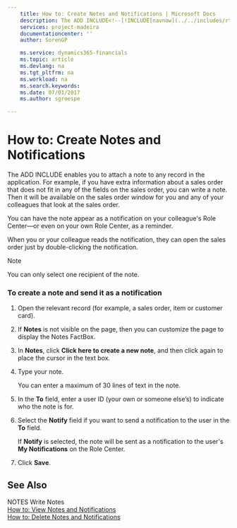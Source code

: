 ```yaml
---
    title: How to: Create Notes and Notifications | Microsoft Docs
    description: The ADD INCLUDE<!--[!INCLUDE[navnow](../../includes/rtc_md.md)]--> enables you to attach a note to any record in the application. For example, if you have extra information about a sales order that does not fit in any of the fields on the sales order, you can write a note. Then it will be available on the sales order window for you and any of your colleagues that look at the sales order.
    services: project-madeira
    documentationcenter: ''
    author: SorenGP

    ms.service: dynamics365-financials
    ms.topic: article
    ms.devlang: na
    ms.tgt_pltfrm: na
    ms.workload: na
    ms.search.keywords:
    ms.date: 07/01/2017
    ms.author: sgroespe

---
```

# How to: Create Notes and Notifications
The ADD INCLUDE<!--[!INCLUDE[navnow](../../includes/rtc_md.md)]--> enables you to attach a note to any record in the application. For example, if you have extra information about a sales order that does not fit in any of the fields on the sales order, you can write a note. Then it will be available on the sales order window for you and any of your colleagues that look at the sales order.  
  
 You can have the note appear as a notification on your colleague's Role Center—or even on your own Role Center, as a reminder.  
  
 When you or your colleague reads the notification, they can open the sales order just by double-clicking the notification.  
  
> [!NOTE]  
>  You can only select one recipient of the note.  
  
### To create a note and send it as a notification  
  
1.  Open the relevant record (for example, a sales order, item or customer card).  
  
2.  If **Notes** is not visible on the page, then you can customize the page to display the Notes FactBox.  
  
3.  In **Notes**, click **Click here to create a new note**, and then click again to place the cursor in the text box.  
  
4.  Type your note.  
  
     You can enter a maximum of 30 lines of text in the note.  
  
5.  In the **To** field, enter a user ID (your own or someone else’s) to indicate who the note is for.  
  
6.  Select the **Notify** field if you want to send a notification to the user in the **To** field.  
  
     If **Notify** is selected, the note will be sent as a notification to the user's **My Notifications** on the Role Center.  
  
7.  Click **Save**.  
  
## See Also  
 NOTES Write Notes   
 [How to: View Notes and Notifications](../FullExperience/how-to-view-notes-and-notifications.md)   
 [How to: Delete Notes and Notifications](../FullExperience/how-to-delete-notes-and-notifications.md)